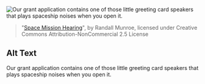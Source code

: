 ![Our grant application contains one of those little greeting card speakers that plays spaceship noises when you open it.](https://imgs.xkcd.com/comics/space_mission_hearing.png)
> "[Space Mission Hearing](https://xkcd.com/2124/)", by Randall Munroe, licensed under Creative Commons Attribution-NonCommercial 2.5 License

## Alt Text
Our grant application contains one of those little greeting card speakers that plays spaceship noises when you open it.
